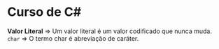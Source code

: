 # Curso de C#

<b>Valor Literal</b> => Um valor literal é um valor codificado que nunca muda.<br>
`char` => O termo char é abreviação de caráter.<br>

